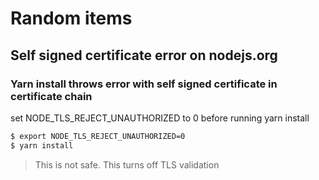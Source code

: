 # Random items

## Self signed certificate error on nodejs.org

### Yarn install throws error with self signed certificate in certificate chain

set NODE_TLS_REJECT_UNAUTHORIZED to 0 before running yarn install

```bash
$ export NODE_TLS_REJECT_UNAUTHORIZED=0
$ yarn install
```

> 
> 
> This is not safe. This turns off TLS validation
> 
> 

